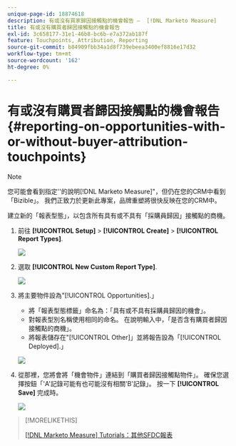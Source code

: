 ```yaml
---
unique-page-id: 18874618
description: 有或沒有買家歸因接觸點的機會報告 —  [!DNL Marketo Measure]
title: 有或沒有購買者歸因接觸點的機會報告
exl-id: 3c658177-31e1-46b8-bc6b-e7a372ab187f
feature: Touchpoints, Attribution, Reporting
source-git-commit: b84909fbb34a1d8f739ebeea3400ef8816e17d32
workflow-type: tm+mt
source-wordcount: '162'
ht-degree: 0%

---
```


# 有或沒有購買者歸因接觸點的機會報告 {#reporting-on-opportunities-with-or-without-buyer-attribution-touchpoints}

>[!NOTE]
>
>您可能會看到指定&#39;&#39;的說明[!DNL Marketo Measure]&quot;，但仍在您的CRM中看到「Bizible」。 我們正致力於更新此專案，品牌重塑將很快反映在您的CRM中。

建立新的「報表型態」，以包含所有具有或不具有「採購員歸因」接觸點的商機。

1. 前往 **[!UICONTROL Setup]** > **[!UICONTROL Create]** > **[!UICONTROL Report Types]**.

   ![](assets/1-1.jpg)

1. 選取 **[!UICONTROL New Custom Report Type]**.

   ![](assets/2-1.jpg)

1. 將主要物件設為&quot;[!UICONTROL Opportunities].」

   * 將「報表型態標籤」命名為：「具有或不具有採購員歸因的機會」。
   * 對報表型別名稱使用相同的命名。 在說明輸入中，「是否含有購買者歸因接觸點的商機」。
   * 將報表儲存在&quot;[!UICONTROL Other]」並將報告設為「[!UICONTROL Deployed].」

   ![](assets/3-1.jpg)

1. 從那裡，您將會將「機會物件」連結到「購買者歸因接觸點物件」。 確保您選擇按鈕「&#39;A&#39;記錄可能有也可能沒有相關&#39;B&#39;記錄」。 按一下 **[!UICONTROL Save]** 完成時。

   ![](assets/4-1.jpg)

>[!MORELIKETHIS]
>
>[[!DNL Marketo Measure] Tutorials：其他SFDC報表](https://experienceleague.adobe.com/en/docs/marketo-measure-learn/tutorials/onboarding/marketo-measure-102/addtional-salesforce-reports)
